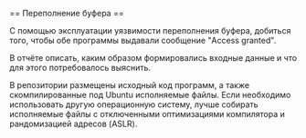 == Переполнение буфера ==

С помощью эксплуатации уязвимости переполнения буфера, добиться того, чтобы обе программы выдавали сообщение "Access granted".

В отчёте описать, каким образом формировались входные данные и что для этого потребовалось выяснить.

В репозитории размещены исходный код программ, а также скомпилированные под Ubuntu исполняемые файлы.
Если необходимо использовать другую операционную систему, лучше собирать исполняемые файлы с отключенными оптимизациями компилятора и рандомизацией адресов (ASLR).
